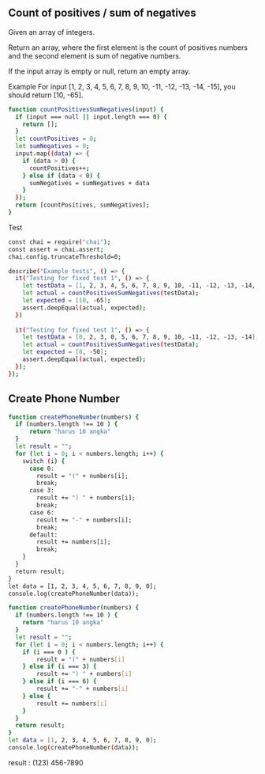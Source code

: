 ## Count of positives / sum of negatives

Given an array of integers.

Return an array, where the first element is the count of positives numbers and the second element is sum of negative numbers.

If the input array is empty or null, return an empty array.

Example
For input [1, 2, 3, 4, 5, 6, 7, 8, 9, 10, -11, -12, -13, -14, -15], you should return [10, -65].

```sh
function countPositivesSumNegatives(input) {
  if (input === null || input.length === 0) {
    return [];
  }
  let countPositives = 0;
  let sumNegatives = 0;
  input.map((data) => {
    if (data > 0) {
      countPositives++;
    } else if (data < 0) {
      sumNegatives = sumNegatives + data 
    }
  });
  return [countPositives, sumNegatives];
}
```
Test 
```sh
const chai = require("chai");
const assert = chai.assert;
chai.config.truncateThreshold=0;

describe("Example tests", () => {
  it("Testing for fixed test 1", () => {
    let testData = [1, 2, 3, 4, 5, 6, 7, 8, 9, 10, -11, -12, -13, -14, -15];
    let actual = countPositivesSumNegatives(testData);
    let expected = [10, -65];
    assert.deepEqual(actual, expected);
  })
    
  it("Testing for fixed test 1", () => {
    let testData = [0, 2, 3, 0, 5, 6, 7, 8, 9, 10, -11, -12, -13, -14];
    let actual = countPositivesSumNegatives(testData);
    let expected = [8, -50];    
    assert.deepEqual(actual, expected);
  });
});
```
## Create Phone Number

```sh
function createPhoneNumber(numbers) {
  if (numbers.length !== 10 ) {
      return "harus 10 angka"
  }
  let result = "";
  for (let i = 0; i < numbers.length; i++) {
    switch (i) {
      case 0:
        result = "(" + numbers[i];
        break;
      case 3:
        result += ") " + numbers[i];
        break;
      case 6:
        result += "-" + numbers[i];
        break;
      default:
        result += numbers[i];
        break;
    }
  }
  return result;
}
let data = [1, 2, 3, 4, 5, 6, 7, 8, 9, 0];
console.log(createPhoneNumber(data));
```
```sh
function createPhoneNumber(numbers) {
  if (numbers.length !== 10 ) {
    return "harus 10 angka"
  } 
  let result = "";
  for (let i = 0; i < numbers.length; i++) {
    if (i === 0 ) {
        result = "(" + numbers[i]
    } else if (i === 3) {
        result += ") " + numbers[i]
    } else if (i === 6) {
        result += "-" + numbers[i]
    } else {
        result += numbers[i]
    }
  }
  return result;
}
let data = [1, 2, 3, 4, 5, 6, 7, 8, 9, 0];
console.log(createPhoneNumber(data));
```


result : (123) 456-7890

